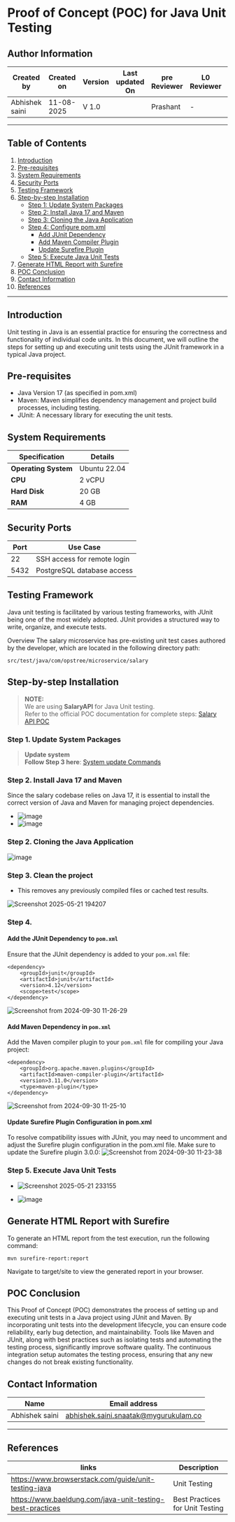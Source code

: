 # Proof of Concept (POC) for Java Unit Testing

## Author Information

| Created by      | Created on         | Version          | Last updated On   | pre Reviewer       | L0 Reviewer     | L1 Reviewer          |    L2 Reviewer    |
|-----------------|--------------------|------------------|-------------------|--------------------|-----------------|----------------------|-------------------|
| Abhishek saini  |  11-08-2025        | V 1.0            |       |  Prashant          |  -      |     -   |   - |


---

## Table of Contents


1. [Introduction](#introduction)
2. [Pre-requisites](#pre-requisites)
3. [System Requirements](#system-requirements)
4. [Security Ports](#security-ports)
5. [Testing Framework](#testing-framework)
6. [Step-by-step Installation](#step-by-step-installation)
   * [Step 1: Update System Packages](#step-1-update-system-packages)
   * [Step 2: Install Java 17 and Maven](#step-2-install-java-17-and-maven)
   * [Step 3: Cloning the Java Application](#step-3-cloning-the-java-application)
   * [Step 4: Configure pom.xml](#step-4)
     * [Add JUnit Dependency](#add-the-junit-dependency-to-pomxml)
     * [Add Maven Compiler Plugin](#add-maven-dependency-in-pomxml)
     * [Update Surefire Plugin](#update-surefire-plugin-configuration-in-pomxml)
   * [Step 5: Execute Java Unit Tests](#step-5-execute-java-unit-tests)
7. [Generate HTML Report with Surefire](#generate-html-report-with-surefire)
8. [POC Conclusion](#poc-conclusion)
9. [Contact Information](#contact-information)
10. [References](#references)

---

## Introduction
Unit testing in Java is an essential practice for ensuring the correctness and functionality of individual code units. In this document, we will outline the steps for setting up and executing unit tests using the JUnit framework in a typical Java project.

## Pre-requisites 
- Java Version 17 (as specified in pom.xml)
- Maven: Maven simplifies dependency management and project build processes, including testing.
- JUnit: A necessary library for executing the unit tests.


## System Requirements

| **Specification**      | **Details**         |
|-------------------------|---------------------|
| **Operating System**    | Ubuntu 22.04      |
| **CPU**                | 2 vCPU             |
| **Hard Disk**             | 20 GB              |
| **RAM**                | 4 GB               |


## **Security Ports**

| **Port** | **Use Case**                  |
|----------|-------------------------------|
| 22       | SSH access for remote login   |
| 5432     | PostgreSQL database access    |

## Testing Framework
Java unit testing is facilitated by various testing frameworks, with JUnit being one of the most widely adopted. JUnit provides a structured way to write, organize, and execute tests.

Overview
The salary microservice has pre-existing unit test cases authored by the developer, which are located in the following directory path:

```
src/test/java/com/opstree/microservice/salary
```

## **Step-by-step Installation**

> **NOTE:**   
> We are using **SalaryAPI** for Java Unit testing.  
> Refer to the official POC documentation for complete steps: [Salary API POC]()

 ### **Step 1. Update System Packages**

>
>  **Update system**  
>  **Follow Step 3 here**: [System update Commands](https://github.com/snaatak-Downtime-Crew/Documentation/blob/main/common_stack/operating_system/ubuntu/sop/commoncommands/README.md#1-basic-system-commands)
>
> 

### Step 2. Install Java 17 and Maven
Since the salary codebase relies on Java 17, it is essential to install the correct version of Java and Maven for managing project dependencies.
- ![image](https://github.com/user-attachments/assets/b98f2a5f-7631-4783-b560-30bc0af5eb82)
- ![image](https://github.com/user-attachments/assets/487be602-13cd-451a-98dc-57e2201bfb0e)


### Step 2. Cloning the Java Application
![image](https://github.com/user-attachments/assets/e1ccbba5-2cb1-4b21-ba6d-8cc1c0894570)

### Step 3. Clean the project
- This removes any previously compiled files or cached test results.

![Screenshot 2025-05-21 194207](https://github.com/user-attachments/assets/fa5abc47-b0f2-4ba7-8616-ef9e12e7bdd5)

### Step 4. 

#### Add the JUnit Dependency to ```pom.xml```
Ensure that the JUnit dependency is added to your ```pom.xml``` file:
```
<dependency>
    <groupId>junit</groupId>
    <artifactId>junit</artifactId>
    <version>4.12</version>
    <scope>test</scope>
</dependency>
```
![Screenshot from 2024-09-30 11-26-29](https://github.com/user-attachments/assets/9440f179-d1f9-49db-ad64-3bd18cddd81a)


#### Add Maven Dependency in ```pom.xml```
Add the Maven compiler plugin to your ```pom.xml``` file for compiling your Java project:
```
<dependency>
    <groupId>org.apache.maven.plugins</groupId>
    <artifactId>maven-compiler-plugin</artifactId>
    <version>3.11.0</version>
    <type>maven-plugin</type>
</dependency>
```
![Screenshot from 2024-09-30 11-25-10](https://github.com/user-attachments/assets/c5eeed17-8b8e-4d73-9e1c-a2b29954e880)

#### Update Surefire Plugin Configuration in pom.xml
To resolve compatibility issues with JUnit, you may need to uncomment and adjust the Surefire plugin configuration in the pom.xml file.
Make sure to update the Surefire plugin 3.0.0:
![Screenshot from 2024-09-30 11-23-38](https://github.com/user-attachments/assets/51c12b2b-7107-4443-8c56-0b5f77bdb976)

### Step 5. Execute Java Unit Tests
- ![Screenshot 2025-05-21 233155](https://github.com/user-attachments/assets/b8598620-795f-402d-8596-0b7cf997dcce)

- ![image](https://github.com/user-attachments/assets/fd6c8208-3f37-4b27-b8fc-f68a9f00bede)


## Generate HTML Report with Surefire
To generate an HTML report from the test execution, run the following command:
```
mvn surefire-report:report
```
Navigate to target/site to view the generated report in your browser.

## POC Conclusion
This Proof of Concept (POC) demonstrates the process of setting up and executing unit tests in a Java project using JUnit and Maven. By incorporating unit tests into the development lifecycle, you can ensure code reliability, early bug detection, and maintainability. Tools like Maven and JUnit, along with best practices such as isolating tests and automating the testing process, significantly improve software quality. The continuous integration setup automates the testing process, ensuring that any new changes do not break existing functionality.

## Contact Information

| **Name**           | **Email address**                         |
|--------------------|--------------------------------------------|
| Abhishek saini    | abhishek.saini.snaatak@mygurukulam.co |

---

## References 
|links | Description |
|-------|-----------|
|https://www.browserstack.com/guide/unit-testing-java | Unit Testing |
| https://www.baeldung.com/java-unit-testing-best-practices | Best Practices for Unit Testing |
